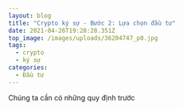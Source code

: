 ```yaml
---
layout: blog
title: "Crypto ký sự - Bước 2: Lựa chọn đầu tư"
date: 2021-04-26T19:28:28.351Z
top_image: /images/uploads/36204747_p0.jpg
tags:
  - crypto
  - ký sự
categories:
  - Đầu tư
---
```

Chúng ta cần có những quy định trước